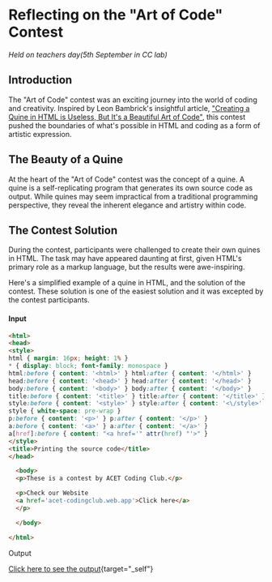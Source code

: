 # Reflecting on the "Art of Code" Contest
_Held on teachers day(5th September in CC lab)_
## Introduction

The "Art of Code" contest was an exciting journey into the world of coding and creativity. Inspired by Leon Bambrick's insightful article, ["Creating a Quine in HTML is Useless, But It's a Beautiful Art of Code"](https://example.com/leon-bambrick-article), this contest pushed the boundaries of what's possible in HTML and coding as a form of artistic expression.

## The Beauty of a Quine

At the heart of the "Art of Code" contest was the concept of a quine. A quine is a self-replicating program that generates its own source code as output. While quines may seem impractical from a traditional programming perspective, they reveal the inherent elegance and artistry within code.

## The Contest Solution

During the contest, participants were challenged to create their own quines in HTML. The task may have appeared daunting at first, given HTML's primary role as a markup language, but the results were awe-inspiring.

Here's a simplified example of a quine in HTML, and the solution of the contest. These solution is one of the easiest solution and it was excepted by the contest participants.
#### Input
```html
<html>
<head>
<style>
html { margin: 16px; height: 1% }
* { display: block; font-family: monospace }
html:before { content: '<html>' } html:after { content: '</html>' }
head:before { content: '<head>' } head:after { content: '</head>' }
body:before { content: '<body>' } body:after { content: '</body>' }
title:before { content: '<title>' } title:after { content: '</title>' }
style:before { content: '<style>' } style:after { content: '<\/style>' }
style { white-space: pre-wrap }
p:before { content: '<p>' } p:after { content: '</p>' }
a:before { content: '<a>' } a:after { content: '</a>' }
a[href]:before { content: "<a href='" attr(href) "'>" }
</style>
<title>Printing the source code</title>
</head>

  <body>
  <p>These is a contest by ACET Coding Club.</p>

  <p>Check our Website 
  <a href='acet-codingclub.web.app'>Click here</a>
  </p>

  </body>

</html>
```
Output

[Click here to see the output](/output.html){target="_self"}